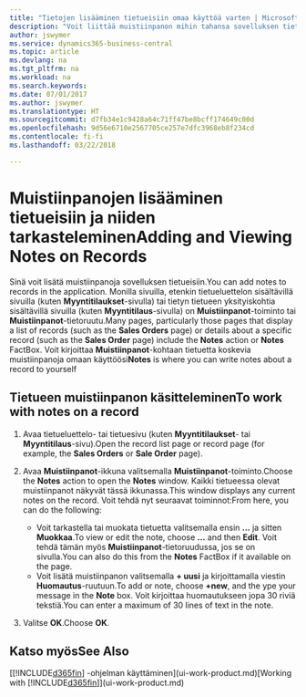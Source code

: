 ```yaml
---
title: "Tietojen lisääminen tietueisiin omaa käyttöä varten | Microsoft Docs"
description: "Voit liittää muistiinpanon mihin tahansa sovelluksen tietueeseen. Jos sinulla on esimerkiksi myyntitilaukseen liittyviä lisätietoja, jotka eivät kuitenkaan sovi mihinkään myyntitilauksen kenttään, voit kirjoittaa muistion."
author: jswymer
ms.service: dynamics365-business-central
ms.topic: article
ms.devlang: na
ms.tgt_pltfrm: na
ms.workload: na
ms.search.keywords: 
ms.date: 07/01/2017
ms.author: jswymer
ms.translationtype: HT
ms.sourcegitcommit: d7fb34e1c9428a64c71ff47be8bcff174649c00d
ms.openlocfilehash: 9d56e6710e2567705ce257e7dfc3968eb8f234cd
ms.contentlocale: fi-fi
ms.lasthandoff: 03/22/2018

---
```

# <a name="adding-and-viewing-notes-on-records"></a><span data-ttu-id="05640-104">Muistiinpanojen lisääminen tietueisiin ja niiden tarkasteleminen</span><span class="sxs-lookup"><span data-stu-id="05640-104">Adding and Viewing Notes on Records</span></span>
 <span data-ttu-id="05640-105">Sinä <!--OnPrem and your colleagues -->voit lisätä muistiinpanoja sovelluksen tietueisiin.</span><span class="sxs-lookup"><span data-stu-id="05640-105">You <!--OnPrem and your colleagues -->can add notes to records in the application.</span></span> <span data-ttu-id="05640-106">Monilla sivuilla, etenkin tietueluettelon sisältävillä sivuilla (kuten **Myyntitilaukset**-sivulla) tai tietyn tietueen yksityiskohtia sisältävillä sivuilla (kuten **Myyntitilaus**-sivulla) on **Muistiinpanot**-toiminto tai **Muistiinpanot**-tietoruutu.</span><span class="sxs-lookup"><span data-stu-id="05640-106">Many pages, particularly those pages that display a list of records (such as the **Sales Orders** page) or details about a specific record (such as the **Sales Order** page) include the **Notes** action or **Notes** FactBox.</span></span> <span data-ttu-id="05640-107">Voit kirjoittaa **Muistiinpanot**-kohtaan tietuetta koskevia muistiinpanoja omaan käyttöösi<!--OnPrem or others, and where you can view notes to you from others. For example, a note could be a general comment or processing instruction to your colleague, who can then respond to your note using their own **Notes**. Or, your colleague can add a note that gives you extra information about a sales order that is not covered by the information on the sales order. These notes and correspondences will follow the record as it is processed in the company.--></span><span class="sxs-lookup"><span data-stu-id="05640-107">**Notes** is where you can write notes about a record to yourself<!--OnPrem or others, and where you can view notes to you from others. For example, a note could be a general comment or processing instruction to your colleague, who can then respond to your note using their own **Notes**. Or, your colleague can add a note that gives you extra information about a sales order that is not covered by the information on the sales order. These notes and correspondences will follow the record as it is processed in the company.--></span></span>

<!--OnPrem
> [!NOTE]  
>  You can only select one recipient of the note.-->  
  
## <a name="to-work-with-notes-on-a-record"></a><span data-ttu-id="05640-108">Tietueen muistiinpanon käsitteleminen</span><span class="sxs-lookup"><span data-stu-id="05640-108">To work with notes on a record</span></span> 
  
1.  <span data-ttu-id="05640-109">Avaa tietueluettelo- tai tietuesivu (kuten **Myyntitilaukset**- tai **Myyntitilaus**-sivu).</span><span class="sxs-lookup"><span data-stu-id="05640-109">Open the record list page or record page (for example, the **Sales Orders** or **Sale Order** page).</span></span>  
  
    <!-- If **Notes** is not visible on the page, then you can customize the page to display the Notes FactBox. -->
  
2.  <span data-ttu-id="05640-110">Avaa **Muistiinpanot**-ikkuna valitsemalla **Muistiinpanot**-toiminto.</span><span class="sxs-lookup"><span data-stu-id="05640-110">Choose the **Notes** action to open the **Notes** window.</span></span> <span data-ttu-id="05640-111">Kaikki tietueessa olevat muistiinpanot näkyvät tässä ikkunassa.</span><span class="sxs-lookup"><span data-stu-id="05640-111">This window displays any current notes on the record.</span></span> <span data-ttu-id="05640-112">Voit tehdä nyt seuraavat toiminnot:</span><span class="sxs-lookup"><span data-stu-id="05640-112">From here, you can do the following:</span></span>

    -   <span data-ttu-id="05640-113">Voit tarkastella tai muokata tietuetta valitsemalla ensin **...** ja sitten **Muokkaa**.</span><span class="sxs-lookup"><span data-stu-id="05640-113">To view or edit the note, choose **...** and then **Edit**.</span></span> <span data-ttu-id="05640-114">Voit tehdä tämän myös **Muistiinpanot**-tietoruudussa, jos se on sivulla.</span><span class="sxs-lookup"><span data-stu-id="05640-114">You can also do this from the **Notes** FactBox if it available on the page.</span></span>
    -   <span data-ttu-id="05640-115">Voit lisätä muistiinpanon valitsemalla **+ uusi** ja kirjoittamalla viestin **Huomautus**-ruutuun.</span><span class="sxs-lookup"><span data-stu-id="05640-115">To add or note, choose **+new**, and the ype your message in the **Note** box.</span></span> <span data-ttu-id="05640-116">Voit kirjoittaa huomautukseen jopa 30 riviä tekstiä.</span><span class="sxs-lookup"><span data-stu-id="05640-116">You can enter a maximum of 30 lines of text in the note.</span></span> 
  
<!-- 5.  In the **To** field, enter a user ID (your own or someone else’s) to indicate who the note is for.  
  
6.  Select the **Notify** field if you want to send a notification to the user in the **To** field. 
  
     If **Notify** is selected, the note will be sent as a notification to the user's **My Notifications** on the Role Center.  -->
  
3.  <span data-ttu-id="05640-117">Valitse **OK**.</span><span class="sxs-lookup"><span data-stu-id="05640-117">Choose **OK**.</span></span>  

## <a name="see-also"></a><span data-ttu-id="05640-118">Katso myös</span><span class="sxs-lookup"><span data-stu-id="05640-118">See Also</span></span>
<span data-ttu-id="05640-119">[[!INCLUDE[d365fin](includes/d365fin_md.md)] -ohjelman käyttäminen](ui-work-product.md)</span><span class="sxs-lookup"><span data-stu-id="05640-119">[Working with [!INCLUDE[d365fin](includes/d365fin_md.md)]](ui-work-product.md)</span></span>  
